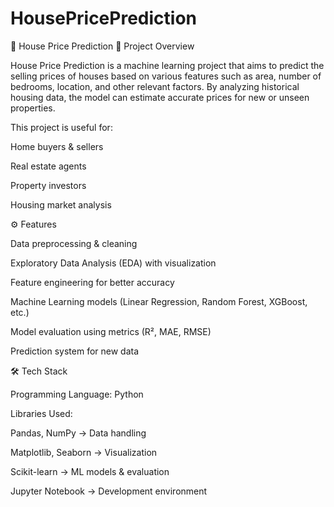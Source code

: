# HousePricePrediction
🏡 House Price Prediction
📌 Project Overview

House Price Prediction is a machine learning project that aims to predict the selling prices of houses based on various features such as area, number of bedrooms, location, and other relevant factors. By analyzing historical housing data, the model can estimate accurate prices for new or unseen properties.

This project is useful for:

Home buyers & sellers

Real estate agents

Property investors

Housing market analysis

⚙️ Features

Data preprocessing & cleaning

Exploratory Data Analysis (EDA) with visualization

Feature engineering for better accuracy

Machine Learning models (Linear Regression, Random Forest, XGBoost, etc.)

Model evaluation using metrics (R², MAE, RMSE)

Prediction system for new data

🛠️ Tech Stack

Programming Language: Python

Libraries Used:

Pandas, NumPy → Data handling

Matplotlib, Seaborn → Visualization

Scikit-learn → ML models & evaluation

Jupyter Notebook → Development environment
